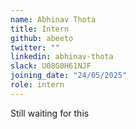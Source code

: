 ```yaml
---
name: Abhinav Thota
title: Intern
github: abeeto
twitter: ""
linkedin: abhinav-thota
slack: U08G0H61NJF
joining_date: "24/05/2025"
role: intern
---
```


Still waiting for this


